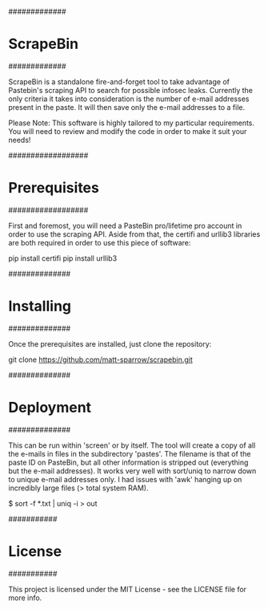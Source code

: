 #############
# ScrapeBin #
#############

ScrapeBin is a standalone fire-and-forget tool to take advantage of Pastebin's scraping API to search for possible infosec leaks.  Currently the only criteria it takes into consideration is the number of e-mail addresses present in the paste.  It will then save only the e-mail addresses to a file.

Please Note: This software is highly tailored to my particular requirements.  You will need to review and modify the code in order to make it suit your needs!

##################
# Prerequisites  #
##################

First and foremost, you will need a PasteBin pro/lifetime pro account in order to use the scraping API.  Aside from that, the certifi and urllib3 libraries are both required in order to use this piece of software:

pip install certifi
pip install urllib3

##############
# Installing #
##############

Once the prerequisites are installed, just clone the repository:

git clone https://github.com/matt-sparrow/scrapebin.git

##############
# Deployment #
##############

This can be run within 'screen' or by itself.  The tool will create a copy of all the e-mails in files in the subdirectory 'pastes'.  The filename is that of the paste ID on PasteBin, but all other information is stripped out (everything but the e-mail addresses).  It works very well with sort/uniq to narrow down to unique e-mail addresses only.  I had issues with 'awk' hanging up on incredibly large files (> total system RAM).

$ sort -f *.txt | uniq -i > out

###########
# License #
###########

This project is licensed under the MIT License - see the LICENSE file for more info.
